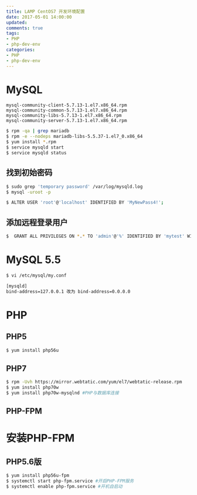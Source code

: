 ```yaml
---
title: LAMP CentOS7 开发环境配置
date: 2017-05-01 14:00:00
updated:
comments: true
tags:
- PHP
- php-dev-env
categories:
- PHP
- php-dev-env
---
```


# MySQL

`mysql-community-client-5.7.13-1.el7.x86_64.rpm`  
`mysql-community-common-5.7.13-1.el7.x86_64.rpm`  
`mysql-community-libs-5.7.13-1.el7.x86_64.rpm`  
`mysql-community-server-5.7.13-1.el7.x86_64.rpm`  

<!--more-->

```bash
$ rpm -qa | grep mariadb
$ rpm -e --nodeps mariadb-libs-5.5.37-1.el7_0.x86_64
$ yum install *.rpm
$ service mysqld start
$ service mysqld status
```

## 找到初始密码

```bash
$ sudo grep 'temporary password' /var/log/mysqld.log
$ mysql -uroot -p

$ ALTER USER 'root'@'localhost' IDENTIFIED BY 'MyNewPass4!';
```

## 添加远程登录用户

```bash
$  GRANT ALL PRIVILEGES ON *.* TO 'admin'@'%' IDENTIFIED BY 'mytest' WITH GRANT OPTION;
```
# MySQL 5.5

```bash
$ vi /etc/mysql/my.conf

[mysqld]
bind-address=127.0.0.1 改为 bind-address=0.0.0.0
```

# PHP

## PHP5

```bash
$ yum install php56u
```

## PHP7

```bash
$ rpm -Uvh https://mirror.webtatic.com/yum/el7/webtatic-release.rpm
$ yum install php70w
$ yum install php70w-mysqlnd #PHP与数据库连接
```

## PHP-FPM

# 安装PHP-FPM

## PHP5.6版

```bash
$ yum install php56u-fpm
$ systemctl start php-fpm.service #开启PHP-FPM服务
$ systemctl enable php-fpm.service #开机自启动
```
